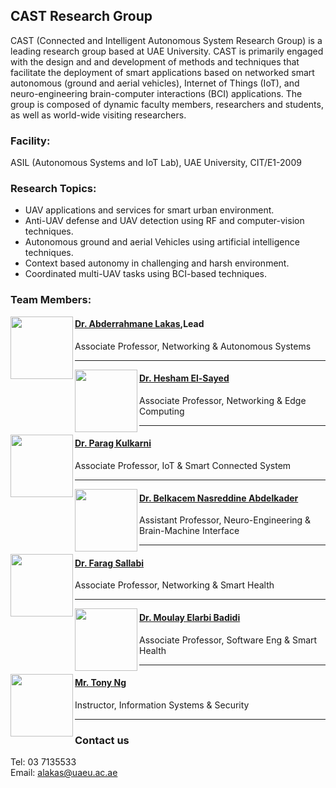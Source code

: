 ## CAST Research Group

CAST (Connected and Intelligent Autonomous System Research Group) is a leading research group based at UAE University. CAST is primarily engaged with the design and and development of methods and techniques that facilitate the deployment of smart applications based on networked smart autonomous (ground and aerial vehicles), Internet of Things (IoT), and neuro-engineering brain-computer interactions (BCI) applications. The group is composed of dynamic faculty members, researchers and students, as well as world-wide visiting researchers.



### Facility:
<dl>
<dt> ASIL (Autonomous Systems and IoT Lab), UAE University, CIT/E1-2009 </dt>

</dl>


### Research Topics:

- UAV applications and services for smart urban environment.
- Anti-UAV defense and UAV detection using RF and computer-vision techniques.
- Autonomous ground and aerial Vehicles using artificial intelligence techniques.
- Context based autonomy in challenging and harsh environment.
- Coordinated multi-UAV tasks using BCI-based techniques.

### Team Members:
 
<img align="left" width="100" height="100" src="https://user-images.githubusercontent.com/60743412/74016821-7edf7e00-49ac-11ea-85d5-278cfb1bb8ba.png">

#### [Dr. Abderrahmane Lakas](https://cit.uaeu.ac.ae/en/departments/cne/profile.shtml?email=alakas@uaeu.ac.ae),Lead
Associate Professor, Networking & Autonomous Systems
___

<img align="left" width="100" height="100" src="https://user-images.githubusercontent.com/60743412/74016810-7b4bf700-49ac-11ea-9511-9389b3f7075e.png">

#### [Dr. Hesham El-Sayed](https://cit.uaeu.ac.ae/en/departments/cne/profile.shtml?email=helsayed@uaeu.ac.ae)
Associate Professor, Networking & Edge Computing
___

<img align="left" width="100" height="100" src="https://user-images.githubusercontent.com/60743412/74016818-7dae5100-49ac-11ea-865a-07f8b10d9c81.png">


#### [Dr. Parag Kulkarni](https://cit.uaeu.ac.ae/en/departments/cne/profile.shtml?email=parag@uaeu.ac.ae)
Associate Professor, IoT & Smart Connected System
___

<img align="left" width="100" height="100" src="https://user-images.githubusercontent.com/60743412/74016807-7ab36080-49ac-11ea-8f1f-0986b6c995df.png">

#### [Dr. Belkacem Nasreddine Abdelkader](https://cit.uaeu.ac.ae/en/departments/cne/profile.shtml?email=belkacem@uaeu.ac.ae)
Assistant Professor, Neuro-Engineering & Brain-Machine Interface
___


<img align="left" width="100" height="100" src="https://user-images.githubusercontent.com/60743412/74016815-7c7d2400-49ac-11ea-89ab-de1979196017.png">

#### [Dr. Farag Sallabi](https://cit.uaeu.ac.ae/en/departments/cne/profile.shtml?email=f.sallabi@uaeu.ac.ae)
Associate Professor, Networking & Smart Health
___


<img align="left" width="100" height="100" src="https://user-images.githubusercontent.com/60743412/74016799-771fd980-49ac-11ea-9e1e-6cc58245df28.png">

#### [Dr. Moulay Elarbi Badidi](https://cit.uaeu.ac.ae/en/departments/csse/profile.shtml?email=ebadidi@uaeu.ac.ae)
Associate Professor, Software Eng & Smart Health
___


<img align="left" width="100" height="100" src="https://user-images.githubusercontent.com/60743412/74016812-7be48d80-49ac-11ea-8614-ec9ef9dd91b5.png">

#### [Mr. Tony Ng](https://cit.uaeu.ac.ae/en/departments/iss/profile.shtml?email=tonyng@uaeu.ac.ae)
Instructor, Information Systems & Security
___  



### Contact us  
Tel: 03 7135533  
Email: alakas@uaeu.ac.ae  





